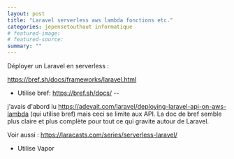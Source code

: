 ```yaml
---
layout: post
title: "Laravel serverless aws lambda fonctions etc."
categories: jepensetouthaut informatique
# featured-image: 
# featured-source: 
summary: ""
---
```


Déployer un Laravel en serverless :

https://bref.sh/docs/frameworks/laravel.html 

- Utilise bref: https://bref.sh/docs/ -- 

j'avais d'abord lu
https://adevait.com/laravel/deploying-laravel-api-on-aws-lambda (qui utilise
bref) mais ceci se limite aux API. La doc de bref semble plus claire et plus
complète pour tout ce qui gravite autour de Laravel.

Voir aussi :
https://laracasts.com/series/serverless-laravel/

- Utilise Vapor
